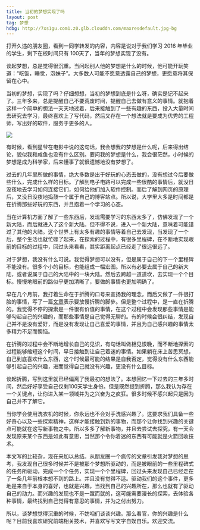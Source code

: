 ```yaml
---
title: 当初的梦想实现了吗
layout: post
tag: 梦想
hdbg: http://7xs1gu.com1.z0.glb.clouddn.com/maxresdefault.jpg-bg
---
```



打开久违的朋友圈，看到一同学转发的内容，内容是说对于我们学习 2016 年毕业的学生，剩下在校时间只有 100天了，当年的梦想实现了没有。

谈起梦想，总是觉得很沉重。当问起别人他的梦想是什么的时候，他可能开玩笑道：“吃饭，睡觉，泡妹子”。大多数人可能不愿意透露自己的梦想，更愿意将其保留在心中。

当初的梦想，实现了吗？仔细想想，当初的梦想到底是什么呀，确实是记不起来了。三年多来，总是提醒自己不要荒废时间，提醒自己去做有意义的事情。就抱着这样一个简单的想法一天天地过着，后来接触到了一些有趣的东西，投入大量时间去研究去学习，最终喜欢上了写代码，然后又存在一个想法就是要成为优秀的工程师，写出好的软件，服务于更多的人。

![](http://7xs1gu.com1.z0.glb.clouddn.com/zxc_dr.jpeg)

有时候，看到星爷在电影中说的这句话，我会想我的梦想是什么呢，后来得出结论，貌似我和咸鱼也没有什么区别。要问我的梦想是什么，我会很茫然，小时候的梦想是成为科学家，后来懂事了就很遗憾地没有梦想了。

过去的几年里所做的事情，绝大多数是出于好玩的心态去做的，没有想过今后要做些什么，完成什么样的目标。了解到电子电路可以完成一些很酷的事情后，就没日没夜地去学习如何连接它们，如何给他们加入软件控制。而后了解到网页的原理后，又没日没夜地捣鼓一个属于自己的博客站点。所以说，大学里大多是时间都是在折腾那些好玩的东西，并且抱着一个学习的心态。

当在计算机方面了解了一些东西后，发现需要学习的东西太多了，仿佛发现了一个新大陆，而后就进入了这个新大陆。但不得不说，进入一个新大陆，意味着可能错过了其他的大陆。这个世界上有太多有趣的事情等着自己去发现，当发现了一个后，整个生活也就忙碌了起来，在探索的过程中，有很多里程碑，在不断地实现眼前的目标的过程中，回过头来看看，其实距离起点已经走了很远很远了。

对于梦想，我没有什么可说。我觉得梦想可以没有，但是属于自己的下一个里程碑不能没有。很多个小的目标，也能组成一幅宏图。所以有必要去属于自己的新大陆，或者说属于自己的大陆中的一块大陆。然后去跨越一道道坎，去实现一个个目标。慢慢地眼前的路似乎更加清晰了，要做的事情也更加明确了。

早在几个月前，我打着生命在于折腾的口号来宣扬我的理念，而后又做了一件很打脸的事情，写了一篇[文章](/do-one-thing-one-time)表示要放慢折腾的脚步。但是整个过程中，是一直在折腾的。我觉得不停的探索是一件很有价值的事情，在这个过程中会发现那些事情是能够勾起自己的兴趣的，而那些事情是自己觉得无聊的。有的时候会很纠结，发现自己并不是没有爱好，而是没有发现让自己喜爱的事情，并且为自己感兴趣的事情太多精力不足而懊恼。

在折腾的过程中会不断地增长自己的见识，有句话叫做相见恨晚，而不断地探索的过程能够缩短这个时间，早日接触到让自己着迷的事情。如果躺在床上苦思冥想，自己到底喜欢什么东西，这个时候最可能的结果是自我否定，觉得没有什么东西能够引起自己的兴趣，进而觉得自己就没有兴趣，更没有什么目标。

谈起折腾，写到这里就已经偏离了我最初的想法了。本想回忆一下过去的三年多时间，然后好好享受自己仅剩100天学生身份。但是既然提到折腾，那么我认为存在一个关键点，让你进入某一领域并为之兴奋为之疯狂。很多时候不感兴起只是因为自己并不了解它。

当你学会使用洗衣机的时候，你永远也不会对手洗感兴趣了。这要求我们具备一些好奇心以及一些探索精神，这样才能接触到新的事物，而那个让你找到兴趣的关键点可能就在这写新事物之中。所以多多了解新事物，并且去尝试去探究，有一天会发现原来某个东西是如此有意思，当然那个令你着迷的东西有可能就是火箭回收技术。

本文写的比较杂，现在来加以总结。从朋友圈一个疯传的文章引发我对梦想的思考，我发现自己很多时候并不是被那个梦想所驱动的，而是被眼前的一些里程碑式的任务所驱动，完成一个个任务，实现一个个里程碑，回过头来发现自己已经走在了一条几年前根本想不到的路上。并且没有觉得不适。驱动我们的这个事件，更多地是来自于本身的喜好，也就是兴趣，当找到自己的兴趣所在，那么也就有了驱动自己的动力。而兴趣的发现也不是一蹴而就的，这可能需要漫长的探索，去体验各种事情，最终找到自己觉得有意思的事情，并为之付出努力。

所以，谈梦想觉得沉重的时候，不妨咱们谈谈兴趣。那么看官，你的兴趣是什么呢？目前我喜欢研究前端相关技术，并喜欢写写文字自娱自乐。欢迎交流。